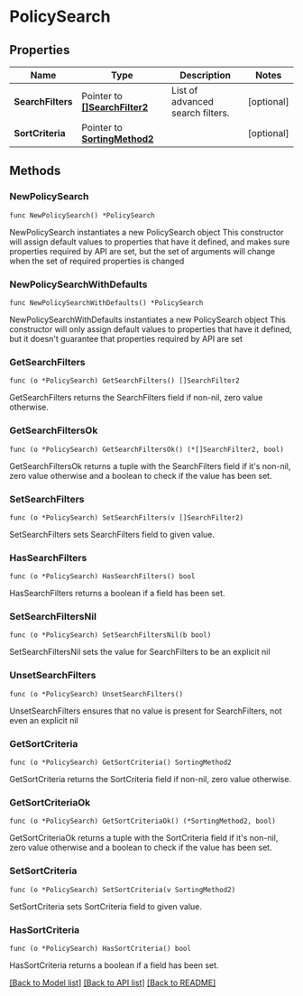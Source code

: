 # PolicySearch

## Properties

Name | Type | Description | Notes
------------ | ------------- | ------------- | -------------
**SearchFilters** | Pointer to [**[]SearchFilter2**](SearchFilter2.md) | List of advanced search filters. | [optional] 
**SortCriteria** | Pointer to [**SortingMethod2**](SortingMethod2.md) |  | [optional] 

## Methods

### NewPolicySearch

`func NewPolicySearch() *PolicySearch`

NewPolicySearch instantiates a new PolicySearch object
This constructor will assign default values to properties that have it defined,
and makes sure properties required by API are set, but the set of arguments
will change when the set of required properties is changed

### NewPolicySearchWithDefaults

`func NewPolicySearchWithDefaults() *PolicySearch`

NewPolicySearchWithDefaults instantiates a new PolicySearch object
This constructor will only assign default values to properties that have it defined,
but it doesn't guarantee that properties required by API are set

### GetSearchFilters

`func (o *PolicySearch) GetSearchFilters() []SearchFilter2`

GetSearchFilters returns the SearchFilters field if non-nil, zero value otherwise.

### GetSearchFiltersOk

`func (o *PolicySearch) GetSearchFiltersOk() (*[]SearchFilter2, bool)`

GetSearchFiltersOk returns a tuple with the SearchFilters field if it's non-nil, zero value otherwise
and a boolean to check if the value has been set.

### SetSearchFilters

`func (o *PolicySearch) SetSearchFilters(v []SearchFilter2)`

SetSearchFilters sets SearchFilters field to given value.

### HasSearchFilters

`func (o *PolicySearch) HasSearchFilters() bool`

HasSearchFilters returns a boolean if a field has been set.

### SetSearchFiltersNil

`func (o *PolicySearch) SetSearchFiltersNil(b bool)`

 SetSearchFiltersNil sets the value for SearchFilters to be an explicit nil

### UnsetSearchFilters
`func (o *PolicySearch) UnsetSearchFilters()`

UnsetSearchFilters ensures that no value is present for SearchFilters, not even an explicit nil
### GetSortCriteria

`func (o *PolicySearch) GetSortCriteria() SortingMethod2`

GetSortCriteria returns the SortCriteria field if non-nil, zero value otherwise.

### GetSortCriteriaOk

`func (o *PolicySearch) GetSortCriteriaOk() (*SortingMethod2, bool)`

GetSortCriteriaOk returns a tuple with the SortCriteria field if it's non-nil, zero value otherwise
and a boolean to check if the value has been set.

### SetSortCriteria

`func (o *PolicySearch) SetSortCriteria(v SortingMethod2)`

SetSortCriteria sets SortCriteria field to given value.

### HasSortCriteria

`func (o *PolicySearch) HasSortCriteria() bool`

HasSortCriteria returns a boolean if a field has been set.


[[Back to Model list]](../README.md#documentation-for-models) [[Back to API list]](../README.md#documentation-for-api-endpoints) [[Back to README]](../README.md)


